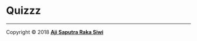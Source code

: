 # Quizzz


---- 


Copyright © 2018 **[Aji Saputra Raka Siwi][1]**

[1]:	https://github.com/Ajisaputrars